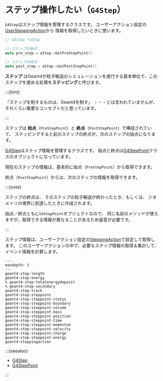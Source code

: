 # ステップ操作したい（``G4Step``）

``G4Step``はステップ情報を管理するクラスです。
ユーザーアクション設定の
[UserSteppingAction](./geant4-user-steppingaction.md)から
情報を取得したいときに使います。

```cpp
// G4Step *aStep

// ステップの始点
auto pre_step = aStep->GetPreStepPoint()

// ステップの終点
auto post_step = aStep->GetPostStepPoint()
```

**ステップ** はGeant4が粒子輸送のシミュレーションを進行する基本単位で、このステップを進める処理を**ステッピング**と呼びます。

:::{hint}

「ステップを制するものは、Geant4を制す」
・・・とは言われていませんが、それくらい重要なコンセプトだと思っています。

:::

ステップは
**始点**（``PreStepPoint``）と
**終点**（``PostStepPoint``）で構成されていて、
ステッピングすると前のステップの終点が、次のステップの始点になります。

[G4Step](https://geant4.kek.jp/Reference/11.2.0/classG4Step.html)はステップ情報を管理するクラスです。
始点と終点は[G4StepPoint](https://geant4.kek.jp/Reference/11.2.0/classG4StepPoint.html)クラスのオブジェクトになっています。

現在のステップの情報は、基本的に始点（``PreStepPoint``）から取得できます。

終点（``PostStepPoint``）からは、次のステップの情報を取得できます。

:::{note}

ステップの終点は、
そのステップの粒子輸送が終わったとき、もしくは、
ジオメトリの境界に到達したときに作成されます。

始点／終点ともに``G4StepPoint``オブジェクトなので、
同じ名前のメソッドが使えますが、取得できる情報が異なることがあるため留意が必要です。

:::

ステップ情報は、ユーザーアクション設定の[SteppingAction](./geant4-steppingaction.md)で設定して取得します。
このユーザーアクションの中で、必要なステップ情報の取得＆集計して、イベント情報を計算します。

```{toctree}
---
maxdepth: 1
---
geant4-step-length
geant4-step-energy
% geant4-step-totalenergydeposit
% geant4-step-secondary
geant4-step-track
geant4-step-steppoint
geant4-step-steppoint-status
geant4-step-steppoint-boundary
geant4-step-steppoint-volume
geant4-step-steppoint-mass
geant4-step-steppoint-position
geant4-step-steppoint-time
geant4-step-steppoint-momentum
geant4-step-steppoint-velocity
geant4-step-steppoint-charge
geant4-step-steppoint-energy
geant4-steppingaction
```

:::{seealso}

- [G4Step](https://geant4.kek.jp/Reference/11.2.0/classG4Step.html)
- [G4StepPoint](https://geant4.kek.jp/Reference/11.2.0/classG4StepPoint.html)

:::
